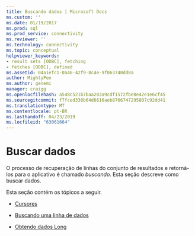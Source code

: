 ```yaml
---
title: Buscando dados | Microsoft Docs
ms.custom: ''
ms.date: 01/19/2017
ms.prod: sql
ms.prod_service: connectivity
ms.reviewer: ''
ms.technology: connectivity
ms.topic: conceptual
helpviewer_keywords:
- result sets [ODBC], fetching
- fetches [ODBC], defined
ms.assetid: 04a1efc1-0a46-42f9-8c4e-9f063740dd8a
author: MightyPen
ms.author: genemi
manager: craigg
ms.openlocfilehash: a548c521b7baa283a9cdf1572fbe8e42e1e6cf45
ms.sourcegitcommit: f7fced330b64d6616aeb8766747295807c92dd41
ms.translationtype: MT
ms.contentlocale: pt-BR
ms.lasthandoff: 04/23/2019
ms.locfileid: "63061664"
---
```

# <a name="fetching-data"></a>Buscar dados
O processo de recuperação de linhas do conjunto de resultados e retorná-los para o aplicativo é chamado *buscando*. Esta seção descreve como buscar dados.  
  
 Esta seção contém os tópicos a seguir.  
  
-   [Cursores](../../../odbc/reference/develop-app/cursors.md)  
  
-   [Buscando uma linha de dados](../../../odbc/reference/develop-app/fetching-a-row-of-data.md)  
  
-   [Obtendo dados Long](../../../odbc/reference/develop-app/getting-long-data.md)
